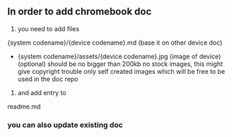 ## In order to add chromebook doc

1. you need to add files

{system codename}/{device codename}.md (base it on other device doc)

- {system codename}/assets/{device codename}.jpg (image of device) (optional)
should be no bigger than 200kb
no stock images, this might give copyright trouble
only self created images which will be free to be used in the doc repo

1. and add entry to

readme.md

### you can also update existing doc